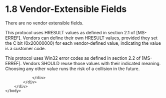 <html dir="LTR" xmlns:mshelp="http://msdn.microsoft.com/mshelp" xmlns:ddue="http://ddue.schemas.microsoft.com/authoring/2003/5" xmlns:xlink="http://www.w3.org/1999/xlink" xmlns:tool="http://www.microsoft.com/tooltip">
    <head>
        <meta http-equiv="Content-Type" content="text/html; CHARSET=utf-8"></meta>
        <meta name="save" content="history"></meta>
        <title>1.8 Vendor-Extensible Fields</title>
        <xml>
            <mshelp:toctitle title="1.8 Vendor-Extensible Fields"></mshelp:toctitle>
            <mshelp:rltitle title="[MS-SSAS8]: Vendor-Extensible Fields"></mshelp:rltitle>
            <mshelp:keyword index="A" term="49d93d67-5ee3-4abd-b451-9a30dba813c5"></mshelp:keyword>
            <mshelp:attr name="DCSext.ContentType" value="open specification"></mshelp:attr>
            <mshelp:attr name="AssetID" value="49d93d67-5ee3-4abd-b451-9a30dba813c5"></mshelp:attr>
            <mshelp:attr name="TopicType" value="kbRef"></mshelp:attr>
            <mshelp:attr name="DCSext.Title" value="[MS-SSAS8]: Vendor-Extensible Fields" />
        </xml>
    </head>
    <body>
        <div id="header">
            <h1 class="heading">1.8 Vendor-Extensible Fields</h1>
        </div>
        <div id="mainSection">
            <div id="mainBody">
                <div id="allHistory" class="saveHistory"></div>
                <div id="sectionSection0" class="section" name="collapseableSection">
                    

<p>There are no vendor extensible fields.</p>

<p>This protocol uses HRESULT values as defined in section <mshelp:link keywords="0642cb2f-2075-4469-918c-4441e69c548a" tabindex="0">2.1</mshelp:link>
of <mshelp:link keywords="1bc92ddf-b79e-413c-bbaa-99a5281a6c90" tabindex="0">[MS-ERREF]</mshelp:link>.
Vendors can define their own HRESULT values, provided they set the C bit
(0x20000000) for each vendor-defined value, indicating the value is a customer
code.</p>

<p>This protocol uses Win32 error codes as defined in section <mshelp:link keywords="18d8fbe8-a967-4f1c-ae50-99ca8e491d2d" tabindex="0">2.2</mshelp:link>
of [MS-ERREF]. Vendors SHOULD reuse those values with their indicated
meaning. Choosing any other value runs the risk of a collision in the
future.</p>


                </div>
            </div>
        </div>
    </body>
</html>